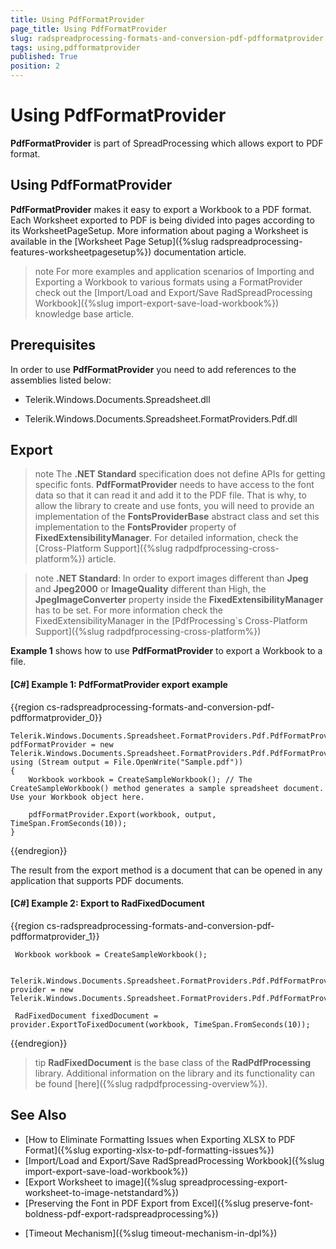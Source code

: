 ```yaml
---
title: Using PdfFormatProvider
page_title: Using PdfFormatProvider
slug: radspreadprocessing-formats-and-conversion-pdf-pdfformatprovider
tags: using,pdfformatprovider
published: True
position: 2
---
```


# Using PdfFormatProvider



__PdfFormatProvider__ is part of SpreadProcessing which allows export to PDF format.
      

## Using PdfFormatProvider

__PdfFormatProvider__ makes it easy to export a Workbook to a PDF format. Each Worksheet exported to PDF is being divided into pages according to its WorksheetPageSetup. More information about paging a Worksheet is available in the [Worksheet Page Setup]({%slug radspreadprocessing-features-worksheetpagesetup%}) documentation article.

>note For more examples and application scenarios of Importing and Exporting a Workbook to various formats using a FormatProvider check out the [Import/Load and Export/Save RadSpreadProcessing Workbook]({%slug import-export-save-load-workbook%}) knowledge base article.
  

## Prerequisites

In order to use __PdfFormatProvider__ you need to add references to the assemblies listed below:
        

* Telerik.Windows.Documents.Spreadsheet.dll
            

* Telerik.Windows.Documents.Spreadsheet.FormatProviders.Pdf.dll
            

## Export

>note The **.NET Standard** specification does not define APIs for getting specific fonts. **PdfFormatProvider** needs to have access to the font data so that it can read it and add it to the PDF file. That is why, to allow the library to create and use fonts, you will need to provide an implementation of the **FontsProviderBase** abstract class and set this implementation to the **FontsProvider** property of **FixedExtensibilityManager**. For detailed information, check the [Cross-Platform Support]({%slug radpdfprocessing-cross-platform%}) article.

>note **.NET Standard**: In order to export images different than **Jpeg** and **Jpeg2000** or **ImageQuality** different than High, the **JpegImageConverter** property inside the **FixedExtensibilityManager** has to be set. For more information check the FixedExtensibilityManager in the [PdfProcessing`s Cross-Platform Support]({%slug radpdfprocessing-cross-platform%})


__Example 1__ shows how to use __PdfFormatProvider__ to export a Workbook to a file.
        

#### __[C#] Example 1: PdfFormatProvider export example__

{{region cs-radspreadprocessing-formats-and-conversion-pdf-pdfformatprovider_0}}

    Telerik.Windows.Documents.Spreadsheet.FormatProviders.Pdf.PdfFormatProvider pdfFormatProvider = new Telerik.Windows.Documents.Spreadsheet.FormatProviders.Pdf.PdfFormatProvider();
    using (Stream output = File.OpenWrite("Sample.pdf"))
    {
        Workbook workbook = CreateSampleWorkbook(); // The CreateSampleWorkbook() method generates a sample spreadsheet document. Use your Workbook object here.

        pdfFormatProvider.Export(workbook, output, TimeSpan.FromSeconds(10));
    }

{{endregion}}

The result from the export method is a document that can be opened in any application that supports PDF documents.
        
#### __[C#] Example 2: Export to RadFixedDocument__
{{region cs-radspreadprocessing-formats-and-conversion-pdf-pdfformatprovider_1}}

     Workbook workbook = CreateSampleWorkbook();

     Telerik.Windows.Documents.Spreadsheet.FormatProviders.Pdf.PdfFormatProvider provider = new Telerik.Windows.Documents.Spreadsheet.FormatProviders.Pdf.PdfFormatProvider();

     RadFixedDocument fixedDocument = provider.ExportToFixedDocument(workbook, TimeSpan.FromSeconds(10));

{{endregion}}

>tip __RadFixedDocument__ is the base class of the __RadPdfProcessing__ library. Additional information on the library and its functionality can be found [here]({%slug radpdfprocessing-overview%}).

## See Also
- [How to Eliminate Formatting Issues when Exporting XLSX to PDF Format]({%slug exporting-xlsx-to-pdf-formatting-issues%})
- [Import/Load and Export/Save RadSpreadProcessing Workbook]({%slug import-export-save-load-workbook%})
- [Export Worksheet to image]({%slug spreadprocessing-export-worksheet-to-image-netstandard%})
- [Preserving the Font in PDF Export from Excel]({%slug preserve-font-boldness-pdf-export-radspreadprocessing%})
* [Timeout Mechanism]({%slug timeout-mechanism-in-dpl%})


